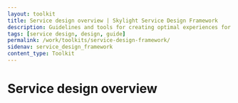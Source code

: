 ```yaml
---
layout: toolkit
title: Service design overview | Skylight Service Design Framework
description: Guidelines and tools for creating optimal experiences for both users and your organization.
tags: [service design, design, guide]
permalink: /work/toolkits/service-design-framework/
sidenav: service_design_framework
content_type: Toolkit
---
```


# Service design overview

